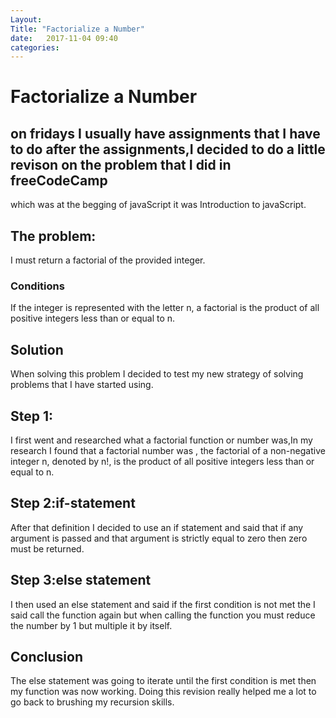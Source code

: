 ```yaml
---
Layout: 
Title: "Factorialize a Number"
date:   2017-11-04 09:40
categories: 
---
```

# Factorialize a Number
## on fridays I usually have assignments that I have to do after the assignments,I decided to do a little revison on the problem that I did in freeCodeCamp
which was at the begging of javaScript it was Introduction to javaScript.
## The problem:
I must return a factorial of the provided integer.
### Conditions
If the integer is represented with the letter n,
a factorial is the product of all positive integers less than or equal to n.

## Solution
When solving this problem I decided to test my new strategy of solving problems that I have started using.
## Step 1:
I first went and researched what a factorial function or number was,In my research I found that a factorial number was
, the factorial of a non-negative integer n, denoted by n!, is the product of all positive integers less than or equal to n.
## Step 2:if-statement
After that definition I decided to use an if statement and said that if any argument is passed and that argument is strictly equal to zero
then zero must be returned.
## Step 3:else statement
I then used an else statement and said if the first condition is not met the I said call the function again but when calling
the function you must reduce the number by 1 but multiple it by itself.

## Conclusion
The else statement was going to iterate until the first condition is met then my function was now working.
Doing this revision really helped me a lot to go back to brushing my recursion skills.

